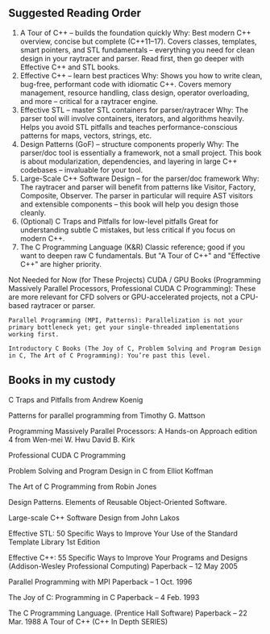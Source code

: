 ## Suggested Reading Order
1. A Tour of C++ – builds the foundation quickly
    Why: Best modern C++ overview, concise but complete (C++11–17).
    Covers classes, templates, smart pointers, and STL fundamentals – everything you need for clean design in your raytracer and parser.
    Read first, then go deeper with Effective C++ and STL books.
2. Effective C++ – learn best practices
    Why: Shows you how to write clean, bug-free, performant code with idiomatic C++.
    Covers memory management, resource handling, class design, operator overloading, and more – critical for a raytracer engine.
3. Effective STL – master STL containers for parser/raytracer
    Why: The parser tool will involve containers, iterators, and algorithms heavily.
    Helps you avoid STL pitfalls and teaches performance-conscious patterns for maps, vectors, strings, etc.
4. Design Patterns (GoF) – structure components properly
    Why: The parser/doc tool is essentially a framework, not a small project.
    This book is about modularization, dependencies, and layering in large C++ codebases – invaluable for your tool.
5. Large-Scale C++ Software Design – for the parser/doc framework
    Why: The raytracer and parser will benefit from patterns like Visitor, Factory, Composite, Observer.
    The parser in particular will require AST visitors and extensible components – this book will help you design those cleanly.
6. (Optional) C Traps and Pitfalls for low-level pitfalls
    Great for understanding subtle C mistakes, but less critical if you focus on modern C++.
7. The C Programming Language (K&R)
    Classic reference; good if you want to deepen raw C fundamentals. But "A Tour of C++" and "Effective C++" are higher priority.


Not Needed for Now (for These Projects)
    CUDA / GPU Books (Programming Massively Parallel Processors, Professional CUDA C Programming): These are more relevant for CFD solvers or GPU-accelerated projects, not a CPU-based raytracer or parser.

    Parallel Programming (MPI, Patterns): Parallelization is not your primary bottleneck yet; get your single-threaded implementations working first.

    Introductory C Books (The Joy of C, Problem Solving and Program Design in C, The Art of C Programming): You’re past this level.

## Books in my custody

C Traps and Pitfalls from Andrew Koenig

Patterns for parallel programming from Timothy G. Mattson

Programming Massively Parallel Processors: A Hands-on Approach edition 4 from  Wen-mei W. Hwu David B. Kirk 

Professional CUDA C Programming

Problem Solving and Program Design in C from Elliot Koffman

The Art of C Pro­gram­ming from Robin Jones

Design Patterns. Elements of Reusable Object-Oriented Software. 


Large-scale C++ Software Design from John Lakos

Effective STL: 50 Specific Ways to Improve Your Use of the Standard Template Library 1st Edition

Effective C++: 55 Specific Ways to Improve Your Programs and Designs (Addison-Wesley Professional Computing) Paperback – 12 May 2005

Parallel Programming with MPI Paperback – 1 Oct. 1996

The Joy of C: Programming in C Paperback – 4 Feb. 1993

The C Programming Language. (Prentice Hall Software) Paperback – 22 Mar. 1988
A Tour of C++ (C++ In Depth SERIES)




